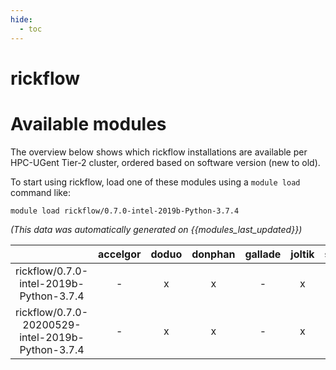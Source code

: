 ```yaml
---
hide:
  - toc
---
```


rickflow
========

# Available modules


The overview below shows which rickflow installations are available per HPC-UGent Tier-2 cluster, ordered based on software version (new to old).

To start using rickflow, load one of these modules using a `module load` command like:

```shell
module load rickflow/0.7.0-intel-2019b-Python-3.7.4
```

*(This data was automatically generated on {{modules_last_updated}})*  

| |accelgor|doduo|donphan|gallade|joltik|shinx|skitty|
| :---: | :---: | :---: | :---: | :---: | :---: | :---: | :---: |
|rickflow/0.7.0-intel-2019b-Python-3.7.4|-|x|x|-|x|-|-|
|rickflow/0.7.0-20200529-intel-2019b-Python-3.7.4|-|x|x|-|x|-|-|
